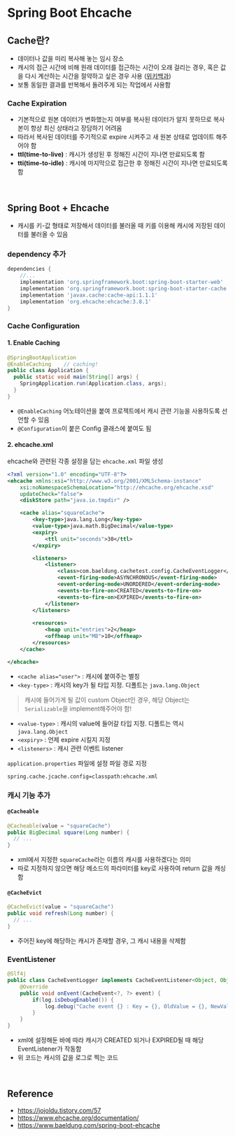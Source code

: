 # Spring Boot Ehcache

## Cache란?
* 데이터나 값을 미리 복사해 놓는 임시 장소
* 캐시의 접근 시간에 비해 원래 데이터를 접근하는 시간이 오래 걸리는 경우, 혹은 값을 다시 계산하는 시간을 절약하고 싶은 경우 사용 ([위키백과]((https://ko.wikipedia.org/wiki/%EC%BA%90%EC%8B%9C)))
* 보통 동일한 결과를 반복해서 돌려주게 되는 작업에서 사용함

### Cache Expiration
* 기본적으로 원본 데이터가 변화했는지 여부를 복사된 데이터가 알지 못하므로 복사본이 항상 최신 상태라고 장담하기 어려움
* 따라서 복사된 데이터를 주기적으로 expire 시켜주고 새 원본 상태로 업데이트 해주어야 함
* **ttl(time-to-live)** : 캐시가 생성된 후 정해진 시간이 지나면 만료되도록 함
* **tti(time-to-idle)** : 캐시에 마지막으로 접근한 후 정해진 시간이 지나면 만료되도록 함

<br>

## Spring Boot + Ehcache
* 캐시를 키-값 형태로 저장해서 데이터를 불러올 때 키를 이용해 캐시에 저장된 데이터를 불러올 수 있음

### dependency 추가
```groovy
dependencies {
    //...
    implementation 'org.springframework.boot:spring-boot-starter-web'
    implementation 'org.springframework.boot:spring-boot-starter-cache'
    implementation 'javax.cache:cache-api:1.1.1'
    implementation 'org.ehcache:ehcache:3.8.1'
}
```

### Cache Configuration

#### 1. Enable Caching
```java
@SpringBootApplication
@EnableCaching    // caching!
public class Application {
  public static void main(String[] args) {
    SpringApplication.run(Application.class, args);
  }
}
```
* `@EnableCaching` 어노테이션을 붙여 프로젝트에서 캐시 관련 기능을 사용하도록 선언할 수 있음
* `@Configuration`이 붙은 Config 클래스에 붙여도 됨

#### 2. ehcache.xml
ehcache와 관련된 각종 설정을 담는 `ehcache.xml` 파일 생성
```xml
<?xml version="1.0" encoding="UTF-8"?>
<ehcache xmlns:xsi="http://www.w3.org/2001/XMLSchema-instance"
    xsi:noNamespaceSchemaLocation="http://ehcache.org/ehcache.xsd"
    updateCheck="false">
    <diskStore path="java.io.tmpdir" />

    <cache alias="squareCache">
        <key-type>java.lang.Long</key-type>
        <value-type>java.math.BigDecimal</value-type>
        <expiry>
            <ttl unit="seconds">30</ttl>
        </expiry>

        <listeners>
            <listener>
                <class>com.baeldung.cachetest.config.CacheEventLogger</class>
                <event-firing-mode>ASYNCHRONOUS</event-firing-mode>
                <event-ordering-mode>UNORDERED</event-ordering-mode>
                <events-to-fire-on>CREATED</events-to-fire-on>
                <events-to-fire-on>EXPIRED</events-to-fire-on>
            </listener>
        </listeners>
 
        <resources>
            <heap unit="entries">2</heap>
            <offheap unit="MB">10</offheap>
        </resources>
    </cache>

</ehcache>
```
* `<cache alias="user">` : 캐시에 붙여주는 별칭
* `<key-type>` : 캐시의 key가 될 타입 지정. 디폴트는 `java.lang.Object`

> 캐시에 들어가게 될 값이 custom Object인 경우, 해당 Object는 `Serializable`을 implement해주어야 함!

* `<value-type>` : 캐시의 value에 들어갈 타입 지정. 디폴트는 역시 `java.lang.Object`
* `<expiry>` : 언제 expire 시킬지 지정
* `<listeners>` : 캐시 관련 이벤트 listener

`application.properties` 파일에 설정 파일 경로 지정
```properties
spring.cache.jcache.config=classpath:ehcache.xml
```

### 캐시 기능 추가

#### `@Cacheable`
```java
@Cacheable(value = "squareCache")
public BigDecimal square(Long number) {
  // ...
}
```
* xml에서 지정한 `squareCache`라는 이름의 캐시를 사용하겠다는 의미
* 따로 지정하지 않으면 해당 메소드의 파라미터를 key로 사용하여 return 값을 캐싱함

#### `@CacheEvict`
```java
@CacheEvict(value = "squareCache")
public void refresh(Long number) {
  // ...
}
```
* 주어진 key에 해당하는 캐시가 존재할 경우, 그 캐시 내용을 삭제함

### EventListener
```java
@Slf4j
public class CacheEventLogger implements CacheEventListener<Object, Object> {
    @Override
    public void onEvent(CacheEvent<?, ?> event) {
        if(log.isDebugEnabled()) {
            log.debug("Cache event {} : Key = {}, OldValue = {}, NewValue = {}", event.getType(), event.getKey(), event.getOldValue(), event.getNewValue());
        }
    }
}
```
* xml에 설정해둔 바에 따라 캐시가 CREATED 되거나 EXPIRED될 때 해당 EventListener가 작동함
* 위 코드는 캐시의 값을 로그로 찍는 코드

<br>

## Reference
* <https://jojoldu.tistory.com/57>
* <https://www.ehcache.org/documentation/>
* <https://www.baeldung.com/spring-boot-ehcache>